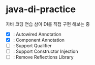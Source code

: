 # java-di-practice
자바 코딩 연습 삼아 DI를 직접 구현 해보는 중

- [x] : Autowired Annotation
- [x] : Component Annotation
- [ ] : Support Qualifier
- [ ] : Support Constructor Injection
- [ ] : Remove Reflections Library
